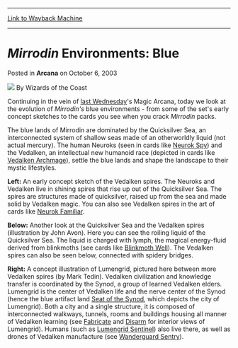 
---
[Link to Wayback Machine](https://web.archive.org/web/20210513091545/https://magic.wizards.com/en/articles/archive/arcana/mirrodin-environments-blue-2003-10-06)

[_metadata_:author]:- "Wizards of the Coast"
[_metadata_:description]:- "Continuing in the vein of last Wednesday's Magic Arcana, today we look at the evolution of Mirrodin's blue environments - from some of the set's early concept sketches to the cards you see when you crack Mirrodin packs.The blue lands of Mirrodin are dominated by the Quicksilver Sea, an interconnected system of shallow seas made of an otherworldly liquid (not actual mercury)."
[_metadata_:generator]:- "Drupal 7 (http://drupal.org)"
[_metadata_:node]:- "606021"
[_metadata_:publish_date]:- "2003-10-06"
[_metadata_:source]:- "div-main-content"
[_metadata_:title]:- "Mirrodin Environments: Blue"
[_metadata_:wayback_capture_timestamp]:- "2021-05-13 09:15:45"
[_metadata_:wayback_raw_url]:- "https://web.archive.org/web/20210513091545id_/https://magic.wizards.com/en/articles/archive/arcana/mirrodin-environments-blue-2003-10-06"
[_metadata_:wayback_url]:- "https://magic.wizards.com/en/articles/archive/arcana/mirrodin-environments-blue-2003-10-06"
---


*Mirrodin* Environments: Blue
=============================



 Posted in **Arcana**
 on October 6, 2003 






![](https://media.magic.wizards.com/styles/auth_small/public/images/person/wizards_author.jpg)
By Wizards of the Coast











Continuing in the vein of [last Wednesday](/en/articles/archive/mirrodin-environments-white-2003-10-01)'s Magic Arcana, today we look at the evolution of *Mirrodin's* blue environments - from some of the set's early concept sketches to the cards you see when you crack *Mirrodin* packs.

The blue lands of Mirrodin are dominated by the Quicksilver Sea, an interconnected system of shallow seas made of an otherworldly liquid (not actual mercury). The human Neuroks (seen in cards like [Neurok Spy](http://gatherer.wizards.com/Pages/Card/Details.aspx?name=Neurok+Spy)) and the Vedalken, an intellectual new humanoid race (depicted in cards like [Vedalken Archmage](http://gatherer.wizards.com/Pages/Card/Details.aspx?name=Vedalken+Archmage)), settle the blue lands and shape the landscape to their mystic lifestyles.

**Left:** An early concept sketch of the Vedalken spires. The Neuroks and Vedalken live in shining spires that rise up out of the Quicksilver Sea. The spires are structures made of quicksilver, raised up from the sea and made solid by Vedalken magic. You can also see Vedalken spires in the art of cards like [Neurok Familiar](http://gatherer.wizards.com/Pages/Card/Details.aspx?name=Neurok+Familiar). 

**Below:**  Another look at the Quicksilver Sea and the Vedalken spires (illustration by John Avon). Here you can see the roiling liquid of the Quicksilver Sea. The liquid is charged with lymph, the magical energy-fluid derived from blinkmoths (see cards like [Blinkmoth Well](http://gatherer.wizards.com/Pages/Card/Details.aspx?name=Blinkmoth+Well)). The Vedalken spires can also be seen below, connected with spidery bridges. 

**Right:** A concept illustration of Lumengrid, pictured here between more Vedalken spires (by Mark Tedin). Vedalken civilization and knowledge transfer is coordinated by the Synod, a group of learned Vedalken elders. Lumengrid is the center of Vedalken life and the nerve center of the Synod (hence the blue artifact land [Seat of the Synod](http://gatherer.wizards.com/Pages/Card/Details.aspx?name=Seat+of+the+Synod), which depicts the city of Lumengrid). Both a city and a single structure, it is composed of interconnected walkways, tunnels, rooms and buildings housing all manner of Vedalken learning (see [Fabricate](http://gatherer.wizards.com/Pages/Card/Details.aspx?name=Fabricate) and [Disarm](http://gatherer.wizards.com/Pages/Card/Details.aspx?name=Disarm) for interior views of Lumengrid). Humans (such as [Lumengrid Sentinel](http://gatherer.wizards.com/Pages/Card/Details.aspx?name=Lumengrid+Sentinel)) also live there, as well as drones of Vedalken manufacture (see [Wanderguard Sentry](http://gatherer.wizards.com/Pages/Card/Details.aspx?name=Wanderguard+Sentry)).







